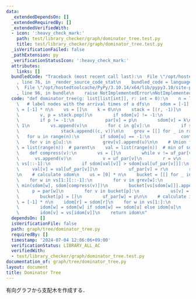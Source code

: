```yaml
---
data:
  _extendedDependsOn: []
  _extendedRequiredBy: []
  _extendedVerifiedWith:
  - icon: ':heavy_check_mark:'
    path: test/library_checker/graph/dominator_tree.test.py
    title: test/library_checker/graph/dominator_tree.test.py
  _isVerificationFailed: false
  _pathExtension: py
  _verificationStatusIcon: ':heavy_check_mark:'
  attributes:
    links: []
  bundledCode: "Traceback (most recent call last):\n  File \"/opt/hostedtoolcache/PyPy/3.10.14/x64/lib/pypy3.10/site-packages/onlinejudge_verify/documentation/build.py\"\
    , line 76, in _render_source_code_stat\n    bundled_code = language.bundle(\n\
    \  File \"/opt/hostedtoolcache/PyPy/3.10.14/x64/lib/pypy3.10/site-packages/onlinejudge_verify/languages/python.py\"\
    , line 96, in bundle\n    raise NotImplementedError\nNotImplementedError\n"
  code: "def dominator_tree(g: list[list[int]], r: int = 0):\n    n = len(g)\n\n \
    \   # label nodes with the arrival times of a dfs\n    sdom = [-1] * n\n    par\
    \ = [-1] * n\n    vs = []\n    k = 0\n\n    stack = [(r, -1)]\n    while stack:\n\
    \        v, p = stack.pop()\n        if sdom[v] != -1:\n            continue\n\
    \        if p != -1:\n            par[v] = p\n        sdom[v] = k\n        k +=\
    \ 1\n        vs.append(v)\n        for c in g[v]:\n            if sdom[c] == -1:\n\
    \                stack.append((c, v))\n\n    grev = [[] for _ in range(n)]\n \
    \   for u in range(n):\n        if sdom[u] == -1:\n            continue\n    \
    \    for v in g[u]:\n            grev[v].append(u)\n\n    # Union find\n    uf_par\
    \ = list(range(n))  # parent\n    val = list(range(n))  # min of sdom's v\n\n\
    \    def compress(v):\n        vs = []\n        while v != uf_par[v]:\n      \
    \      vs.append(v)\n            v = uf_par[v]\n        r = v\n        for v in\
    \ vs[::-1]:\n            if sdom[val[v]] > sdom[val[uf_par[v]]]:\n           \
    \     val[v] = val[uf_par[v]]\n            uf_par[v] = r\n        return val[v]\n\
    \n    # calculate sdom\n    us = [0] * n\n    bucket = [[] for _ in range(n)]\n\
    \    for w in vs[1:][::-1]:\n        for v in grev[w]:\n            sdom[w] =\
    \ min(sdom[w], sdom[compress(v)])\n        bucket[vs[sdom[w]]].append(w)\n   \
    \     p = par[w]\n        for v in bucket[p]:\n            us[v] = compress(v)\n\
    \        bucket[p] = []\n        uf_par[w] = p\n\n    # calculate idom\n    idom\
    \ = [-1] * n\n    idom[r] = sdom[r]\n    for w in vs[1:]:\n        u = us[w]\n\
    \        idom[w] = sdom[w] if sdom[w] == sdom[u] else idom[u]\n    for v in vs:\n\
    \        idom[v] = vs[idom[v]]\n    return idom\n"
  dependsOn: []
  isVerificationFile: false
  path: graph/tree/dominator_tree.py
  requiredBy: []
  timestamp: '2024-07-04 12:06:06+09:00'
  verificationStatus: LIBRARY_ALL_AC
  verifiedWith:
  - test/library_checker/graph/dominator_tree.test.py
documentation_of: graph/tree/dominator_tree.py
layout: document
title: Dominator Tree
---
```


有向グラフから支配木を作成する．